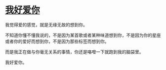 # [我好爱你](https://github.com/platojobs/SFLOG/issues/300)

我觉得爱的感觉，就是无缘无故的想到你。

不知道你懂不懂我说的，不是因为某首歌或者某种味道想到你，不是因为你的星座或者你的爱好而想到你，不是因为那些标签而想到你。

而是我正在做与你毫无关系的事情，你还是咯噔一下就跑到我的脑袋里。

我好爱你。
